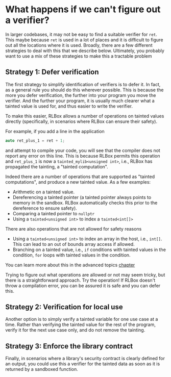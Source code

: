 
# What happens if we can't figure out a verifier?

In larger codebases, it may not be easy to find a suitable verifier for `ret`.
This maybe because `ret` is used in a lot of places and it is difficult to
figure out all the locations where it is used. Broadly, there are a few
different strategies to deal with this that we describe below. Ultimately, you
probably want to use a mix of these strategies to make this a tractable problem

## Strategy 1: Defer verification

The first strategy to simplify identification of verifiers is to defer it. In
fact, as a general rule you should do this wherever possible. This is because
the more you defer verification, the further into your program you move the
verifier. And the further your program, it is usually much clearer what a
tainted value is used for, and thus easier to write the verifier.

To make this easier, RLBox allows a number of operations on tainted values
directly (specifically, in scenarios where RLBox can ensure their safety).

For example, if you add a line in the application

```cpp
auto ret_plus_1 = ret + 1;
```

and attempt to compile your code, you will see that the compiler does not report
any error on this line. This is because RLBox permits this operation and
`ret_plus_1` is now a `tainted_mylib<unsigned int>`, i.e., RLBox has propagated
the tainting, a "tainted computation".

Indeed there are a number of operations that are supported as "tainted
computations", and produce a new tainted value. As a few examples:

- Arithmetic on a tainted value.
- Dereferencing a tainted pointer (a tainted pointer always points to memory in
  the sandbox. RLBox automatically checks this prior to the dereference to
  ensure safety).
- Comparing a tainted pointer to `nullptr`
- Using a `tainted<unsigned int>` to index a `tainted<int[]>`

There are also operations that are not allowed for safety reasons

- Using a `tainted<unsigned int>` to index an array in the host, i.e., `int[]`.
  This can lead to an out of bounds array access if allowed.
- Branching on a tainted value, i.e., `if` conditions with tainted values in the
  condition, `for` loops with tainted values in the condition.

You can learn more about this in the advanced topics
[chapter](./tainted-computations.md)

Trying to figure out what operations are allowed or not may seem tricky, but
there is a straightforward approach. Try the operation! If RLBox doesn't throw a
compilation error, you can be assured it is safe and you can defer this.

## Strategy 2: Verification for local use

Another option is to simply verify a tainted variable for one use case at a
time. Rather than verifying the tainted value for the rest of the program,
verify it for the next use case only, and do not remove the tainting.

## Strategy 3: Enforce the library contract

Finally, in scenarios where a library's security contract is clearly defined for
an output, you could use this a verifier for the tainted data as soon as it is
returned by a sandboxed function.

